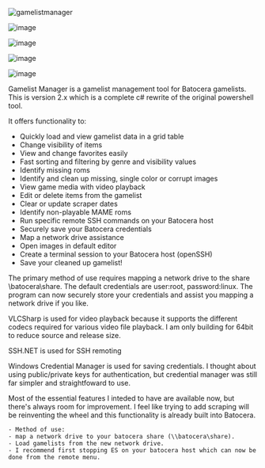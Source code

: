![gamelistmanager](https://github.com/RobG66/Gamelist-Manager/assets/91415974/42f6a366-00f5-4f1f-bb43-76816006d47b)

![image](https://github.com/RobG66/Gamelist-Manager/assets/91415974/8fd797d5-df41-4927-bfc9-9c89ccf06b9f)

![image](https://github.com/RobG66/Gamelist-Manager/assets/91415974/2186b78a-e3b9-4b8e-98ff-ec5ff0bfca74)

![image](https://github.com/RobG66/Gamelist-Manager/assets/91415974/68f57414-dbbd-4515-ba48-4133cae1120d)

![image](https://github.com/RobG66/Gamelist-Manager/assets/91415974/5792cef6-100b-4c35-97a5-a78d08b44fe3)


Gamelist Manager is a gamelist management tool for Batocera gamelists.  This is version 2.x which is a complete c# rewrite of the original powershell tool.  

It offers functionality to:

- Quickly load and view gamelist data in a grid table
- Change visibility of items
- View and change favorites easily
- Fast sorting and filtering by genre and visibility values
- Identify missing roms
- Identify and clean up missing, single color or corrupt images
- View game media with video playback
- Edit or delete items from the gamelist
- Clear or update scraper dates
- Identify non-playable MAME roms
- Run specific remote SSH commands on your Batocera host
- Securely save your Batocera credentials
- Map a network drive assistance
- Open images in default editor
- Create a terminal session to your Batocera host (openSSH)
- Save your cleaned up gamelist!

The primary method of use requires mapping a network drive to the share  \\batocera\share.  The default credentials are user:root, password:linux.  The program can now securely store your credentials and assist you mapping a network drive if you like.

VLCSharp is used for video playback because it supports the different codecs required for various video file playback.  I am only building for 64bit to reduce source and release size.    

SSH.NET is used for SSH remoting

Windows Credential Manager is used for saving credentials.  I thought about using public/private keys for authentication, but credential manager was still far simpler and straightfoward to use.

Most of the essential features I inteded to have are available now, but there's always room for improvement.  I feel like trying to add scraping will be reinventing the wheel and this functionality is already built into Batocera.  


    - Method of use:
    - map a network drive to your batocera share (\\batocera\share).
    - Load gamelists from the new network drive.
    - I recommend first stopping ES on your batocera host which can now be done from the remote menu.
    
    

